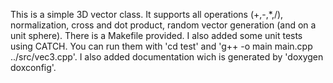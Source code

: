 This is a simple 3D vector class. It supports all operations (+,-,*,/),
normalization, cross and dot product, random vector generation (and on a unit sphere).
There is a Makefile provided. I also added some unit tests using CATCH. You can run 
them with 'cd test' and 'g++ -o main main.cpp ../src/vec3.cpp'.
I also added documentation wich is generated by 'doxygen doxconfig'.
